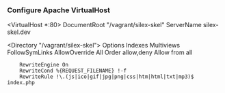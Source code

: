 ### Configure Apache VirtualHost

<VirtualHost *:80>
DocumentRoot "/vagrant/silex-skel"
ServerName silex-skel.dev

<Directory "/vagrant/silex-skel">
        Options Indexes Multiviews FollowSymLinks
        AllowOverride All
        Order allow,deny
        Allow from all


        RewriteEngine On
        RewriteCond %{REQUEST_FILENAME} !-f
        RewriteRule !\.(js|ico|gif|jpg|png|css|htm|html|txt|mp3)$ index.php
</Directory>
</VirtualHost>
